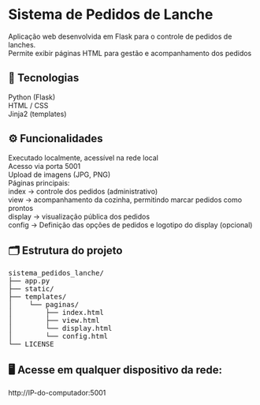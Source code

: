 # Sistema de Pedidos de Lanche
Aplicação web desenvolvida em Flask para o controle de pedidos de lanches. <br>
Permite exibir páginas HTML para gestão e acompanhamento dos pedidos


## 🧩 Tecnologias
Python (Flask) <br>
HTML / CSS <br>
Jinja2 (templates) <br>


## ⚙️ Funcionalidades
Executado localmente, acessível na rede local <br>
Acesso via porta 5001 <br>
Upload de imagens (JPG, PNG) <br>
Páginas principais: <br>
index → controle dos pedidos (administrativo) <br>
view → acompanhamento da cozinha, permitindo marcar pedidos como prontos <br>
display → visualização pública dos pedidos <br>
config → Definição das opções de pedidos e logotipo do display (opcional)


## 🗂️ Estrutura do projeto
<pre>
sistema_pedidos_lanche/  
├── app.py
├── static/
├── templates/
│    └── paginas/
│        ├── index.html
│        ├── view.html
│        └── display.html
│        └── config.html
└── LICENSE
</pre>

## 🖥️ Acesse em qualquer dispositivo da rede: <br>
http://IP-do-computador:5001
